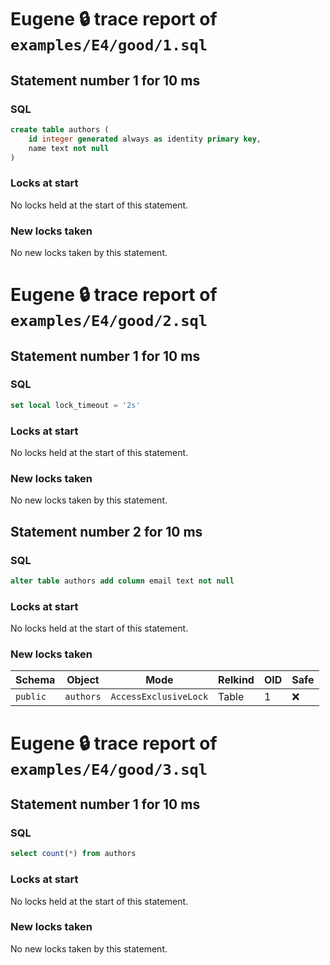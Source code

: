 # Eugene 🔒 trace report of `examples/E4/good/1.sql`

## Statement number 1 for 10 ms

### SQL

```sql
create table authors (
    id integer generated always as identity primary key,
    name text not null
)
```

### Locks at start

No locks held at the start of this statement.

### New locks taken

No new locks taken by this statement.



# Eugene 🔒 trace report of `examples/E4/good/2.sql`

## Statement number 1 for 10 ms

### SQL

```sql
set local lock_timeout = '2s'
```

### Locks at start

No locks held at the start of this statement.

### New locks taken

No new locks taken by this statement.


## Statement number 2 for 10 ms

### SQL

```sql
alter table authors add column email text not null
```

### Locks at start

No locks held at the start of this statement.

### New locks taken

| Schema | Object | Mode | Relkind | OID | Safe |
|--------|--------|------|---------|-----|------|
| `public` | `authors` | `AccessExclusiveLock` | Table | 1 | ❌ |


# Eugene 🔒 trace report of `examples/E4/good/3.sql`

## Statement number 1 for 10 ms

### SQL

```sql
select count(*) from authors
```

### Locks at start

No locks held at the start of this statement.

### New locks taken

No new locks taken by this statement.


